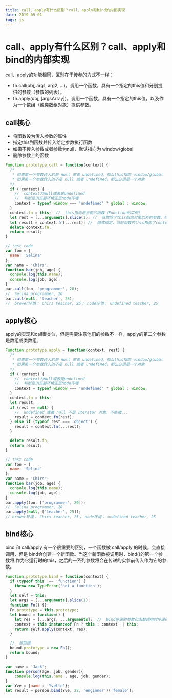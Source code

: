 ```yaml
---
title: call、apply有什么区别？call、apply和bind的内部实现
date: 2019-05-01
tags: js
---
```


# call、apply有什么区别？call、apply和bind的内部实现

call、apply的功能相同，区别在于传参的方式不一样：

* fn.call(obj, arg1, arg2, ...)，调用一个函数，具有一个指定的this值和分别提供的参数（参数的列表）。
* fn.apply(obj, [argsArray])，调用一个函数，具有一个指定的this值，以及作为一个数组（或类数组对象）提供参数。

## call核心

* 将函数设为传入参数的属性
* 指定this到函数并传入给定参数执行函数
* 如果不传入参数或者参数为null，默认指向为 window/global
* 删除参数上的函数

``` js
Function.prototype.call = function(context) {
  /*
   * 如果第一个参数传入的是 null 或者 undefined，那么this指向 window/global
   * 如果第一个参数传入的不是 null 或者 undefined，那么必须是一个对象
  */
  if (!context) {
    //  context为null或者是undefined
    //  判断是浏览器环境还是node环境
    context = typeof window === 'undefined' ? global : window;
  }
  context.fn = this;  //  this指向是当前的函数（Function的实例）
  let rest = [...arguments].slice(1); //  获取除了this指向对象以外的参数，空数组slice后返回的仍然是空数组
  let result = context.fn(...rest); //  隐式绑定，当前函数的this指向了context
  delete context.fn;
  return result;
}

// test code
var foo = {
  name: 'Selina'
};
var name = 'Chirs';
function bar(job, age) {
  console.log(this.name);
  console.log(job, age);
}
bar.call(foo, 'programmer', 20);
//  Selina programmer, 20
bar.call(null, 'teacher', 25);
//  brower环境： Chirs teacher, 25； node环境： undefined teacher, 25
```

## apply核心

apply的实现和call很类似，但是需要注意他们的参数不一样，apply的第二个参数是数组或类数组。

``` js
Function.prototype.apply = function(context, rest) {
  /*
   * 如果第一个参数传入的是 null 或者 undefined，那么this指向 window/global
   * 如果第一个参数传入的不是 null 或者 undefined，那么必须是一个对象
  */
  if (!context) {
    //  context为null或者是undefined
    //  判断是浏览器环境还是node环境
    context = typeof window === 'undefined' ? global : window;
  }
  context.fn = this;
  let result;
  if (rest == null) {
    //  undefined 或者 null 不是 Iterator 对象，不能被...
    result = context.fn(rest);
  } else if (typeof rest === 'object') {
    result = context.fn(...rest);
  }

  delete result.fn;
  return result;
}

// test code
var foo = {
  name: 'Selina'
};
var name = 'Chirs';
function bar(job, age) {
  console.log(this.name);
  console.log(job, age);
}
bar.apply(foo, ['programmer', 20]);
//  Selina programmer, 20
bar.apply(null, ['teacher', 25]);
// brower环境： Chirs teacher, 25； node环境： undefined teacher, 25
```

## bind核心

bind 和 call/apply 有一个很重要的区别，一个函数被 call/apply 的时候，会直接调用，但是 bind会创建一个新函数。当这个新函数被调用时，bind()的第一个参数将
作为它运行时的this，之后的一系列参数将会在传递的实参前传入作为它的参数。

``` js
Function.prototype.bind = function(context) {
  if (typeof this !== 'function') {
    throw new TypeError('not a function');
  }
  let self = this;
  let args = [...arguments].slice(1);
  function Fn() {};
  Fn.prototype = this.prototype;
  let bound = function() {
    let res = [...args, ...arguments];  //  bind传递的参数和函数调用时传递的参数拼接
    context = this instanceof Fn ? this : context || this;
    return self.apply(context, res);
  }

  //  原型链
  bound.prototype = new Fn();
  return bound;
}

var name = 'Jack';
function person(age, job, gender){
    console.log(this.name , age, job, gender);
}
var Yve = {name : 'Yvette'};
let result = person.bind(Yve, 22, 'enginner')('female');
```

